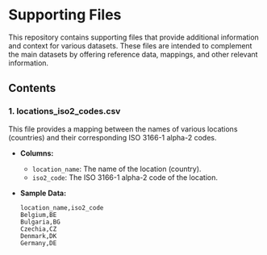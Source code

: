 # Supporting Files

This repository contains supporting files that provide additional information and context for various datasets. These files are intended to complement the main datasets by offering reference data, mappings, and other relevant information.

## Contents

### 1. locations_iso2_codes.csv

This file provides a mapping between the names of various locations (countries) and their corresponding ISO 3166-1 alpha-2 codes.

- **Columns:**
  - `location_name`: The name of the location (country).
  - `iso2_code`: The ISO 3166-1 alpha-2 code of the location.

- **Sample Data:**
  ```csv
  location_name,iso2_code
  Belgium,BE
  Bulgaria,BG
  Czechia,CZ
  Denmark,DK
  Germany,DE
